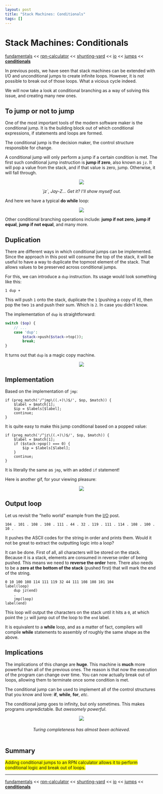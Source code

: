 ```yaml
---
layout: post
title: "Stack Machines: Conditionals"
tags: []
---
```


# Stack Machines: Conditionals

[fundamentals](/2013/08/28/stack-machines-fundamentals.html) <<
[rpn-calculator](/2013/12/02/stack-machines-rpn.html) <<
[shunting-yard](/2013/12/03/stack-machines-shunting-yard.html) <<
[io](/2014/11/29/stack-machines-io.html) <<
[jumps](/2014/11/30/stack-machines-jumps.html) <<
[**conditionals**](/2014/12/01/stack-machines-conditionals.html)

In previous posts, we have seen that stack machines can be extended with I/O and unconditional jumps to create infinite loops. However, it is not possible to break out of those loops. What a vicious cycle indeed.

We will now take a look at conditional branching as a way of solving this issue, and creating many new ones.

## To jump or not to jump

One of the most important tools of the modern software maker is the conditional jump. It is the building block out of which conditional expressions, if statements and loops are formed.

The conditional jump is the decision maker, the control structure responsible for change.

A conditional jump will only perform a jump if a certain condition is met. The first such conditional jump instruction is **jump if zero**, also known as `jz`. It will pop a value from the stack, and if that value is zero, jump. Otherwise, it will fall through.

<center>
    <p><img src="/img/stack-machine-conditionals/jz.gif"></p>
    <p><em>`jz`, Jay-Z... Get it? I'll show myself out.</em></p>
</center>

And here we have a typical **do while** loop:

<center>
    <img src="/img/stack-machine-conditionals/jz-arrows.png">
</center>

Other conditional branching operations include: **jump if not zero**, **jump if equal**, **jump if not equal**, and many more.

## Duplication

There are different ways in which conditional jumps can be implemented. Since the approach in this post will consume the top of the stack, it will be useful to have a way to duplicate the topmost element of the stack. That allows values to be preserved across conditional jumps.

For this, we can introduce a `dup` instruction. Its usage would look something like this:

    1 dup +

This will push `1` onto the stack, duplicate the `1` (pushing a copy of it), then pop the two `1`s and push their sum. Which is `2`. In case you didn't know.

The implementation of `dup` is straightforward:

~~~php
switch ($op) {
    // ...
    case 'dup':
        $stack->push($stack->top());
        break;
}
~~~

It turns out that `dup` is a magic copy machine.

<center>
    <img src="/img/stack-machine-conditionals/dup.png">
</center>

## Implementation

Based on the implementation of `jmp`:

    if (preg_match('/^jmp\((.+)\)$/', $op, $match)) {
        $label = $match[1];
        $ip = $labels[$label];
        continue;
    }

It is quite easy to make this jump conditional based on a popped value:

    if (preg_match('/^jz\((.+)\)$/', $op, $match)) {
        $label = $match[1];
        if ($stack->pop() === 0) {
            $ip = $labels[$label];
        }
        continue;
    }

It is literally the same as `jmp`, with an added `if` statement!

Here is another gif, for your viewing pleasure:

<center>
    <img src="/img/stack-machine-conditionals/pinkie-pie-jump-again.gif">
</center>

## Output loop

Let us revisit the "hello world" example from the [I/O](/2014/11/29/stack-machines-io.html) post.

    104 . 101 . 108 . 108 . 111 . 44 . 32 . 119 . 111 . 114 . 108 . 100 . 10 .

It pushes the ASCII codes for the string in order and prints them. Would it not be great to extract the outputting logic into a loop?

It can be done. First of all, all characters will be stored on the stack. Because it is a stack, elements are consumed in reverse order of being pushed. This means we need to **reverse the order** here. There also needs to be a **zero at the bottom of the stack** (pushed first) that will mark the end of the string.

    0 10 100 108 114 111 119 32 44 111 108 108 101 104
    label(loop)
        dup jz(end)
        .
        jmp(loop)
    label(end)

This loop will output the characters on the stack until it hits a `0`, at which point the `jz` will jump out of the loop to the `end` label.

It is equivalent to a **while** loop, and as a matter of fact, compilers will compile **while** statements to assembly of roughly the same shape as the above.

## Implications

The implications of this change are **huge**. This machine is **much** more powerful than all of the previous ones. The reason is that now the execution of the program can change over time. You can now actually break out of loops, allowing them to terminate once some condition is met.

The conditional jump can be used to implement all of the control structures that you know and love: **if**, **while**, **for**, *etc*. 

The conditional jump goes to infinity, but only sometimes. This makes programs unpredictable. But *awesomely powerful*.

<center>
    <img src="/img/stack-machine-conditionals/inf.png">
</center>

<center style="padding: 20px 0;">
    <em>Turing completeness has almost been achieved.</em>
</center>

## Summary

<span style="background-color: yellow;">
    Adding conditional jumps to an RPN calculator allows it to perform conditional logic and break out of loops.
</span>

---

[fundamentals](/2013/08/28/stack-machines-fundamentals.html) <<
[rpn-calculator](/2013/12/02/stack-machines-rpn.html) <<
[shunting-yard](/2013/12/03/stack-machines-shunting-yard.html) <<
[io](/2014/11/29/stack-machines-io.html) <<
[jumps](/2014/11/30/stack-machines-jumps.html) <<
[**conditionals**](/2014/12/01/stack-machines-conditionals.html)
